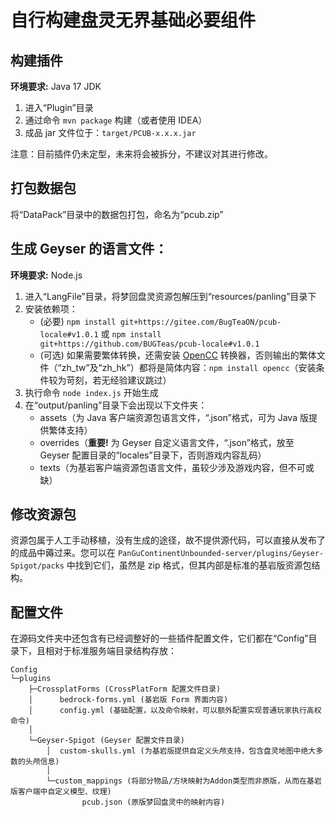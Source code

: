 # 自行构建盘灵无界基础必要组件

## 构建插件

**环境要求:** Java 17 JDK

1. 进入“Plugin”目录
2. 通过命令 `mvn package` 构建（或者使用 IDEA）
3. 成品 jar 文件位于：`target/PCUB-x.x.x.jar`

注意：目前插件仍未定型，未来将会被拆分，不建议对其进行修改。

## 打包数据包

将“DataPack”目录中的数据包打包，命名为“pcub.zip”

## 生成 Geyser 的语言文件：

**环境要求:** Node.js

1. 进入“LangFile”目录，将梦回盘灵资源包解压到“resources/panling”目录下
2. 安装依赖项：
   - (必要) `npm install git+https://gitee.com/BugTeaON/pcub-locale#v1.0.1` 或 `npm install git+https://github.com/BUGTeas/pcub-locale#v1.0.1`
   - (可选) 如果需要繁体转换，还需安装 [OpenCC](https://github.com/BYVoid/OpenCC) 转换器，否则输出的繁体文件（“zh_tw”及“zh_hk”）都将是简体内容：`npm install opencc`（安装条件较为苛刻，若无经验建议跳过）
3. 执行命令 `node index.js` 开始生成
4. 在“output/panling”目录下会出现以下文件夹：
   - assets（为 Java 客户端资源包语言文件，“.json”格式，可为 Java 版提供繁体支持）
   - overrides（**重要!** 为 Geyser 自定义语言文件，“.json”格式，放至 Geyser 配置目录的“locales”目录下，否则游戏内容乱码）
   - texts（为基岩客户端资源包语言文件，虽较少涉及游戏内容，但不可或缺）

## 修改资源包

资源包属于人工手动移植，没有生成的途径，故不提供源代码，可以直接从发布了的成品中薅过来。您可以在 `PanGuContinentUnbounded-server/plugins/Geyser-Spigot/packs` 中找到它们，虽然是 zip 格式，但其内部是标准的基岩版资源包结构。

## 配置文件

在源码文件夹中还包含有已经调整好的一些插件配置文件，它们都在“Config”目录下，且相对于标准服务端目录结构存放：
```
Config
└─plugins
    ├─CrossplatForms (CrossPlatForm 配置文件目录)
    │      bedrock-forms.yml (基岩版 Form 界面内容)
    │      config.yml (基础配置，以及命令映射，可以额外配置实现普通玩家执行高权命令)
    │
    └─Geyser-Spigot (Geyser 配置文件目录)
        │  custom-skulls.yml (为基岩版提供自定义头颅支持，包含盘灵地图中绝大多数的头颅信息)
        │
        └─custom_mappings (将部分物品/方块映射为Addon类型而非原版，从而在基岩版客户端中自定义模型、纹理)
                pcub.json (原版梦回盘灵中的映射内容)
```